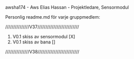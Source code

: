 awsha174 - Aws Elias Hassan - Projektledare, Sensormodul

Personlig readme.md för varje gruppmedlem:

///////////////V37//////////////////////////

1. V0.1 skiss av sensormodul [X]
2. V0.1 skiss av bana []

///////////////V38//////////////////////////